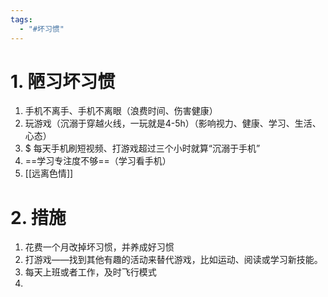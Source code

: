 ```yaml
---
tags:
  - "#坏习惯"
---
```

# 1. 陋习坏习惯 
 1. 手机不离手、手机不离眼（浪费时间、伤害健康）
 2. 玩游戏（沉溺于穿越火线，一玩就是4-5h）（影响视力、健康、学习、生活、心态）
 3. $ 每天手机刷短视频、打游戏超过三个小时就算“沉溺于手机”
 4. ==学习专注度不够==（学习看手机）
 5. [[远离色情]]
# 2. 措施
1. 花费一个月改掉坏习惯，并养成好习惯
2. 打游戏——找到其他有趣的活动来替代游戏，比如运动、阅读或学习新技能。
3. 每天上班或者工作，及时飞行模式
4. 